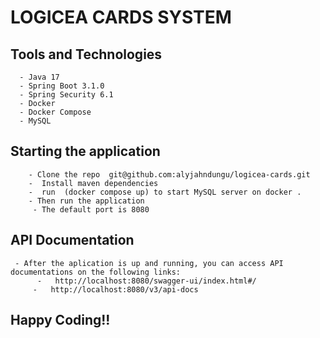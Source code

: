 # LOGICEA CARDS SYSTEM
## Tools and Technologies
      - Java 17
      - Spring Boot 3.1.0
      - Spring Security 6.1
      - Docker  
      - Docker Compose
      - MySQL

## Starting the application
        - Clone the repo  git@github.com:alyjahndungu/logicea-cards.git
        -  Install maven dependencies
        -  run  (docker compose up) to start MySQL server on docker .
        - Then run the application
         - The default port is 8080

## API Documentation
     - After the aplication is up and running, you can access API documentations on the following links:
          -   http://localhost:8080/swagger-ui/index.html#/
         -   http://localhost:8080/v3/api-docs

## Happy Coding!!
